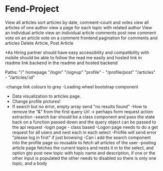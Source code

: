 # Fend-Project

View all articles
sort articles by date, comment-count and votes
view all articles of one author
view a page for each topic with related author 
View an individual article
view an individual article comments 
post new comment
vote on an article
vote on a comment
frontend pagination for comments and articles
Delete Article, Post Article

*As Hiring partner
should have easy accessibility and compatibility with mobile 
should be able to follow the read me easily and hosted link in readme
link backend in the readme and hosted backend


Paths:
"/" homepage
"/login" 
"/signup"
"profile" - "/profile/post"
"/articles" - "/articles/:id"


-change link colours to grey
-Loading wheel bootstrap component
- Data visualization to articles page.
- Change profile pictures!
- If search but no error, empty array send "no results found"
-How to remove the "&" from the first query Url -> perhaps form request action extraction
-search bar should be a class component and pass the state back on a function passed down and the query object can be passed to the api request
-login page - class based
-Logon page needs to do a get request for all users and nest each in each select
-Profile will send error "please log in first" if just browsing
-Can i add the search component into the profile page so reusable to fetch all articles of the user
-posting article page fetches the current topics and nests it in to the select, and option gto post new topic with topic name and description,
if one or the other input is populated the other needs to disabled so there is only one topic, and a body 

